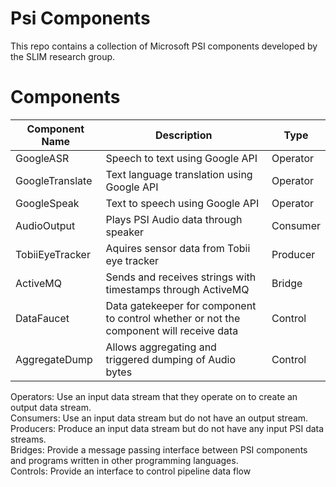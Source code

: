 ﻿# Psi Components
This repo contains a collection of Microsoft PSI components developed by the SLIM research group.

# Components
| Component Name  | Description                                                                             | Type     |
|-----------------|-----------------------------------------------------------------------------------------|----------|
| GoogleASR       | Speech to text using Google API                                                         | Operator |
| GoogleTranslate | Text language translation using Google API                                              | Operator |
| GoogleSpeak     | Text to speech using Google API                                                         | Operator |
| AudioOutput     | Plays PSI Audio data through speaker                                                    | Consumer |
| TobiiEyeTracker | Aquires sensor data from Tobii eye tracker                                              | Producer |
| ActiveMQ        | Sends and receives strings with timestamps through ActiveMQ                             | Bridge   |
| DataFaucet      | Data gatekeeper for component to control whether or not the component will receive data | Control  |
| AggregateDump   | Allows aggregating and triggered dumping of Audio bytes                                 | Control  ||

Operators: Use an input data stream that they operate on to create an output data stream.   
Consumers: Use an input data stream but do not have an output stream.   
Producers: Produce an input data stream but do not have any input PSI data streams.   
Bridges: Provide a message passing interface between PSI components and programs written in other programming languages.   
Controls: Provide an interface to control pipeline data flow